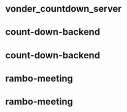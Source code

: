 # vonder_countdown_server
# count-down-backend
# count-down-backend
# rambo-meeting
# rambo-meeting
